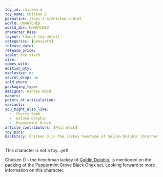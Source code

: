 ```yaml
---
toy_id: chicken-d
toy_name: Chicken D
permalink: /toys-1-6/chicken-d.html
world: UNHATCHED
world_abr: UNHATCHED
character_base: 
layout: layout-toy-detail
categories: [onesixth]
release_date: 
release_price: 
scale: one sixth
size: 
comes_with: 
edition_qty: 
exclusive: no
secret_drop: no
sold_where: 
packaging_type: 
designer: Ashley Wood
makers: 
points_of_articulation: 
variants: 
you_might_also_like:
  -  Cherry Bomb
  -  Golden Dolphin
  -  Peppermint Grove   
article_contributors: [Phil Back]
toy_pics:
backstory: Chicken D is the lackey henchman of Golden Dolphin (brother of Peppermint Grove).
---
```

This character is not a toy...yet! 

Chicken D - the henchman lackey of <a href="/toys-1-6/golden-dolphin/">Goldin Dolphin</a>, is mentioned on the packing of the <a href="/toys-1-6/peppermint-grove-robot-krieger/">Peppermint Grove</a> Black Onyx set. Looking forward to more information on this character.